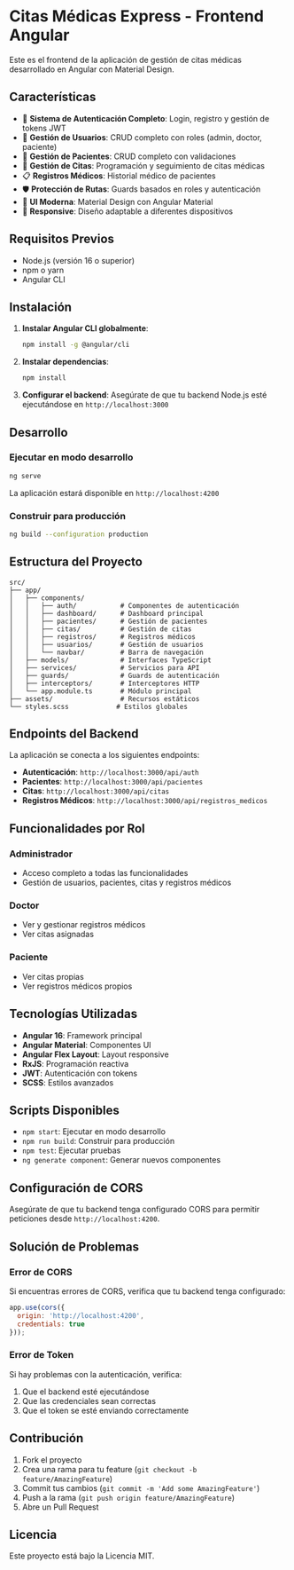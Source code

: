 # Citas Médicas Express - Frontend Angular

Este es el frontend de la aplicación de gestión de citas médicas desarrollado en Angular con Material Design.

## Características

- 🔐 **Sistema de Autenticación Completo**: Login, registro y gestión de tokens JWT
- 👥 **Gestión de Usuarios**: CRUD completo con roles (admin, doctor, paciente)
- 🏥 **Gestión de Pacientes**: CRUD completo con validaciones
- 📅 **Gestión de Citas**: Programación y seguimiento de citas médicas
- 📋 **Registros Médicos**: Historial médico de pacientes
- 🛡️ **Protección de Rutas**: Guards basados en roles y autenticación
- 🎨 **UI Moderna**: Material Design con Angular Material
- 📱 **Responsive**: Diseño adaptable a diferentes dispositivos

## Requisitos Previos

- Node.js (versión 16 o superior)
- npm o yarn
- Angular CLI

## Instalación

1. **Instalar Angular CLI globalmente**:
   ```bash
   npm install -g @angular/cli
   ```

2. **Instalar dependencias**:
   ```bash
   npm install
   ```

3. **Configurar el backend**:
   Asegúrate de que tu backend Node.js esté ejecutándose en `http://localhost:3000`

## Desarrollo

### Ejecutar en modo desarrollo
```bash
ng serve
```
La aplicación estará disponible en `http://localhost:4200`

### Construir para producción
```bash
ng build --configuration production
```

## Estructura del Proyecto

```
src/
├── app/
│   ├── components/
│   │   ├── auth/           # Componentes de autenticación
│   │   ├── dashboard/      # Dashboard principal
│   │   ├── pacientes/      # Gestión de pacientes
│   │   ├── citas/          # Gestión de citas
│   │   ├── registros/      # Registros médicos
│   │   ├── usuarios/       # Gestión de usuarios
│   │   └── navbar/         # Barra de navegación
│   ├── models/             # Interfaces TypeScript
│   ├── services/           # Servicios para API
│   ├── guards/             # Guards de autenticación
│   ├── interceptors/       # Interceptores HTTP
│   └── app.module.ts       # Módulo principal
├── assets/                 # Recursos estáticos
└── styles.scss            # Estilos globales
```

## Endpoints del Backend

La aplicación se conecta a los siguientes endpoints:

- **Autenticación**: `http://localhost:3000/api/auth`
- **Pacientes**: `http://localhost:3000/api/pacientes`
- **Citas**: `http://localhost:3000/api/citas`
- **Registros Médicos**: `http://localhost:3000/api/registros_medicos`

## Funcionalidades por Rol

### Administrador
- Acceso completo a todas las funcionalidades
- Gestión de usuarios, pacientes, citas y registros médicos

### Doctor
- Ver y gestionar registros médicos
- Ver citas asignadas

### Paciente
- Ver citas propias
- Ver registros médicos propios

## Tecnologías Utilizadas

- **Angular 16**: Framework principal
- **Angular Material**: Componentes UI
- **Angular Flex Layout**: Layout responsive
- **RxJS**: Programación reactiva
- **JWT**: Autenticación con tokens
- **SCSS**: Estilos avanzados

## Scripts Disponibles

- `npm start`: Ejecutar en modo desarrollo
- `npm run build`: Construir para producción
- `npm test`: Ejecutar pruebas
- `ng generate component`: Generar nuevos componentes

## Configuración de CORS

Asegúrate de que tu backend tenga configurado CORS para permitir peticiones desde `http://localhost:4200`.

## Solución de Problemas

### Error de CORS
Si encuentras errores de CORS, verifica que tu backend tenga configurado:
```javascript
app.use(cors({
  origin: 'http://localhost:4200',
  credentials: true
}));
```

### Error de Token
Si hay problemas con la autenticación, verifica:
1. Que el backend esté ejecutándose
2. Que las credenciales sean correctas
3. Que el token se esté enviando correctamente

## Contribución

1. Fork el proyecto
2. Crea una rama para tu feature (`git checkout -b feature/AmazingFeature`)
3. Commit tus cambios (`git commit -m 'Add some AmazingFeature'`)
4. Push a la rama (`git push origin feature/AmazingFeature`)
5. Abre un Pull Request

## Licencia

Este proyecto está bajo la Licencia MIT. 